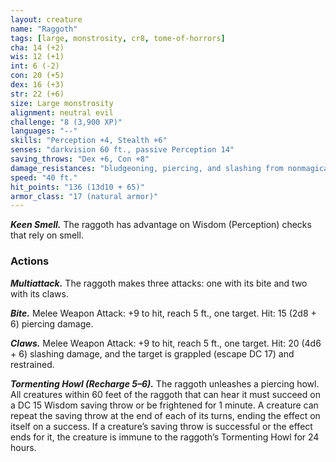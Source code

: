 ```yaml
---
layout: creature
name: "Raggoth"
tags: [large, monstrosity, cr8, tome-of-horrors]
cha: 14 (+2)
wis: 12 (+1)
int: 6 (-2)
con: 20 (+5)
dex: 16 (+3)
str: 22 (+6)
size: Large monstrosity
alignment: neutral evil
challenge: "8 (3,900 XP)"
languages: "--"
skills: "Perception +4, Stealth +6"
senses: "darkvision 60 ft., passive Perception 14"
saving_throws: "Dex +6, Con +8"
damage_resistances: "bludgeoning, piercing, and slashing from nonmagical weapons"
speed: "40 ft."
hit_points: "136 (13d10 + 65)"
armor_class: "17 (natural armor)"
---
```


***Keen Smell.*** The raggoth has advantage on Wisdom
(Perception) checks that rely on smell.

### Actions

***Multiattack.*** The raggoth makes three attacks: one with its bite and two
with its claws.

***Bite.*** Melee Weapon Attack: +9 to hit, reach 5 ft., one target. Hit: 15
(2d8 + 6) piercing damage.

***Claws.*** Melee Weapon Attack: +9 to hit, reach 5 ft., one target. Hit: 20
(4d6 + 6) slashing damage, and the target is grappled (escape DC 17) and
restrained.

***Tormenting Howl (Recharge 5–6).*** The raggoth unleashes a piercing
howl. All creatures within 60 feet of the raggoth that can hear it must
succeed on a DC 15 Wisdom saving throw or be frightened for 1 minute.
A creature can repeat the saving throw at the end of each of its turns,
ending the effect on itself on a success. If a creature’s saving throw is
successful or the effect ends for it, the creature is immune to the raggoth’s
Tormenting Howl for 24 hours.
